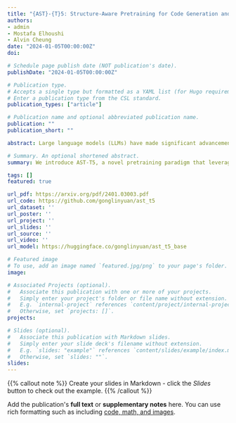 ```yaml
---
title: "{AST}-{T}5: Structure-Aware Pretraining for Code Generation and Understanding"
authors:
- admin
- Mostafa Elhoushi
- Alvin Cheung
date: "2024-01-05T00:00:00Z"
doi:

# Schedule page publish date (NOT publication's date).
publishDate: "2024-01-05T00:00:00Z"

# Publication type.
# Accepts a single type but formatted as a YAML list (for Hugo requirements).
# Enter a publication type from the CSL standard.
publication_types: ["article"]

# Publication name and optional abbreviated publication name.
publication: ""
publication_short: ""

abstract: Large language models (LLMs) have made significant advancements in code-related tasks, yet many LLMs treat code as simple sequences, neglecting its structured nature. We introduce AST-T5, a novel pretraining paradigm that leverages the Abstract Syntax Tree (AST) for enhanced code generation, transpilation, and understanding. Using dynamic programming, our AST-Aware Segmentation retains code structure, while our AST-Aware Span Corruption objective equips the model to reconstruct various code structures. Unlike other models, AST-T5 avoids intricate program analyses or architectural changes, so it integrates seamlessly with any encoder-decoder Transformer. Evaluations show that AST-T5 consistently outperforms similar-sized LMs across various code-related tasks. Structure-awareness makes AST-T5 particularly powerful in code-to-code tasks, surpassing CodeT5 by 2 points in exact match score for the Bugs2Fix task and by 3 points in exact match score for Java-C# Transpilation in CodeXGLUE. Our code and model are publicly available at [https://github.com/gonglinyuan/ast_t5](https://github.com/gonglinyuan/ast_t5).

# Summary. An optional shortened abstract.
summary: We introduce AST-T5, a novel pretraining paradigm that leverages the Abstract Syntax Tree (AST) for enhanced code generation, transpilation, and understanding.

tags: []
featured: true

url_pdf: https://arxiv.org/pdf/2401.03003.pdf
url_code: https://github.com/gonglinyuan/ast_t5
url_dataset: ''
url_poster: ''
url_project: ''
url_slides: ''
url_source: ''
url_video: ''
url_model: https://huggingface.co/gonglinyuan/ast_t5_base

# Featured image
# To use, add an image named `featured.jpg/png` to your page's folder. 
image:

# Associated Projects (optional).
#   Associate this publication with one or more of your projects.
#   Simply enter your project's folder or file name without extension.
#   E.g. `internal-project` references `content/project/internal-project/index.md`.
#   Otherwise, set `projects: []`.
projects:

# Slides (optional).
#   Associate this publication with Markdown slides.
#   Simply enter your slide deck's filename without extension.
#   E.g. `slides: "example"` references `content/slides/example/index.md`.
#   Otherwise, set `slides: ""`.
slides:
---
```


{{% callout note %}}
Create your slides in Markdown - click the *Slides* button to check out the example.
{{% /callout %}}

Add the publication's **full text** or **supplementary notes** here. You can use rich formatting such as including [code, math, and images](https://docs.hugoblox.com/content/writing-markdown-latex/).
